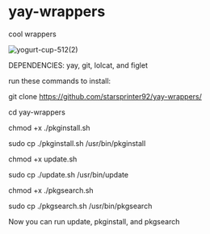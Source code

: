 # yay-wrappers
cool wrappers

![yogurt-cup-512(2)](https://github.com/starsprinter92/yay-wrappers/assets/97267759/00190f2e-2078-4e0d-815b-dfb0e58165e6)

DEPENDENCIES: yay, git, lolcat, and figlet

run these commands to install:

git clone https://github.com/starsprinter92/yay-wrappers/

cd yay-wrappers

chmod +x ./pkginstall.sh

sudo cp ./pkginstall.sh /usr/bin/pkginstall

chmod +x update.sh

sudo cp ./update.sh /usr/bin/update

chmod +x ./pkgsearch.sh

sudo cp ./pkgsearch.sh /usr/bin/pkgsearch

Now you can run update, pkginstall, and pkgsearch

